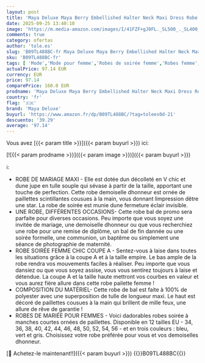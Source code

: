 ```yaml
---
layout: post
title: 'Maya Deluxe Maya Berry Embellished Halter Neck Maxi Dress Robe de Demoiselle d honneur  Vert  48'
date: 2025-09-25 13:40:10
image: 'https://m.media-amazon.com/images/I/41FZF+gJ0FL._SL500_._SL400_.jpg'
comments: true
category: ofertas
author: 'tole.es'
slug: 'B09TL488BC-fr Maya Deluxe Maya Berry Embellished Halter Neck Maxi Dress...'
sku: 'B09TL488BC-fr'
tags: [ 'Mode','Mode pour femme','Robes de soirée femme','Robes femme','Vêtements femme','maya deluxe','🇫🇷', ]
actualPrice: 97.14 EUR
currency: EUR
price: 97.14
comparePrice: 160.0 EUR
prodname: 'Maya Deluxe Maya Berry Embellished Halter Neck Maxi Dress Robe de Demoiselle d honneur  Vert  48'
country: 'fr'
flag: '🇫🇷'
brand: 'Maya Deluxe'
buyurl: 'https://www.amazon.fr/dp/B09TL488BC/?tag=tolees0d-21'
descuento: '39.29'
average: '97.14'
---
```


Vous avez [{{< param title >}}]({{< param buyurl >}}) ici:

[![{{< param prodname >}}]({{< param image >}})]({{< param buyurl >}})

ℹ️:

- ROBE DE MARIAGE MAXI - Elle est dotée dun décolleté en V chic et dune jupe en tulle souple qui sévase à partir de la taille, apportant une touche de perfection. Cette robe demoiselle dhonneur est ornée de paillettes scintillantes cousues à la main, vous donnant limpression dêtre une star. La robe de soirée est munie dune fermeture éclair invisible.
- UNE ROBE, DIFFÉRENTES OCCASIONS- Cette robe bal de promo sera parfaite pour diverses occasions. Peu importe que vous soyez une invitée de mariage, une demoiselle dhonneur ou que vous recherchiez une robe pour une remise de diplôme, un bal de fin dannée ou une soirée formelle, une communion, un baptême ou simplement une séance de photographie de maternité.
- ROBE SOIRÉE FEMME CHIC COUPE A - Sentez-vous à laise dans toutes les situations grâce à la coupe A et à la taille empire. Le bas ample de la robe rendra vos mouvements faciles à réaliser. Peu importe que vous dansiez ou que vous soyez assise, vous vous sentirez toujours à laise et détendue. La coupe A et la taille haute mettront vos courbes en valeur et vous aurez fière allure dans cette robe pailette femme !
- COMPOSITION DU MATÉRIEL- Cette robe de bal est faite à 100% de polyester avec une superposition de tulle de longueur maxi. Le haut est décoré de paillettes cousues à la main qui brillent de mille feux, une allure de rêve de garantie !
- ROBES DE MARIÉE POUR FEMMES - Voici dadorables robes soirée à manches courtes ornées de paillettes. Disponible en 12 tailles EU - 34, 36, 38, 40, 42, 44, 46, 48, 50, 52, 54, 56 - et en trois couleurs : bleu, vert et gris. Choisissez votre robe préférée pour vous et vos demoiselles dhonneur.

[🛒 Achetez-le maintenant!!]({{< param buyurl >}})
{{<world>}}B09TL488BC{{</world>}}
